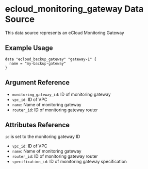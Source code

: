 # ecloud_monitoring_gateway Data Source

This data source represents an eCloud Monitoring Gateway

## Example Usage

```hcl
data "ecloud_backup_gateway" "gateway-1" {
  name = "my-backup-gateway"
}
```

## Argument Reference

- `monitoring_gateway_id`: ID of monitoring gateway
- `vpc_id`: ID of VPC
- `name`: Name of monitoring gateway
- `router_id`: ID of monitoring gateway router

## Attributes Reference

`id` is set to the monitoring gateway ID

- `vpc_id`: ID of VPC
- `name`: Name of monitoring gateway
- `router_id`: ID of monitoring gateway router
- `specification_id`: ID of monitoring gateway specification